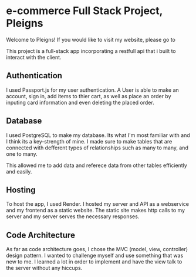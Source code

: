 # e-commerce Full Stack Project, Pleigns

Welcome to Pleigns! If you would like to visit my website, please go to 

This project is a full-stack app incorporating a restfull api that i built to interact with the client.


## Authentication
I used Passport.js for my user authentication. A User is able to make an account, sign in, add items to thier cart, as well as place an order by inputing card information and even deleting the placed order.

## Database

I used PostgreSQL to make my database. Its what I'm most familiar with and I think its a key-strength of mine. I made sure to make tables that are connected with defferent types of relationships such as many to many, and one to many.

This allowed me to add data and referece data from other tables efficiently and easily.


## Hosting
To host the app, I used Render. I hosted my server and API as a webservice and my frontend as a static website. The static site makes http calls to my server and my server serves the necessary responses.


## Code Architecture

As far as code architecture goes, I chose the MVC (model, view, controller) design pattern. I wanted to challenge myself and use something that was new to me. I learned a lot in order to implement and have the view talk to the server without any hiccups.

